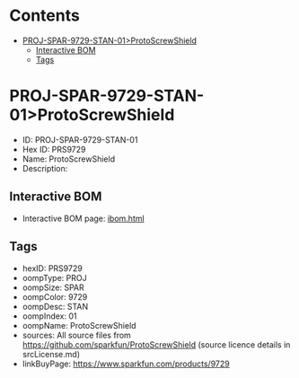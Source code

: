 



Contents
========

* [PROJ-SPAR-9729-STAN-01>ProtoScrewShield](#proj-spar-9729-stan-01protoscrewshield)
	* [Interactive BOM](#interactive-bom)
	* [Tags](#tags)

# PROJ-SPAR-9729-STAN-01>ProtoScrewShield

- ID: PROJ-SPAR-9729-STAN-01
- Hex ID: PRS9729
- Name: ProtoScrewShield
- Description: 

## Interactive BOM

- Interactive BOM page: [ibom.html](kicad/bom/ibom.html)

## Tags

- hexID: PRS9729
- oompType: PROJ
- oompSize: SPAR
- oompColor: 9729
- oompDesc: STAN
- oompIndex: 01
- oompName: ProtoScrewShield
- sources: All source files from https://github.com/sparkfun/ProtoScrewShield (source licence details in srcLicense.md)
- linkBuyPage: https://www.sparkfun.com/products/9729
